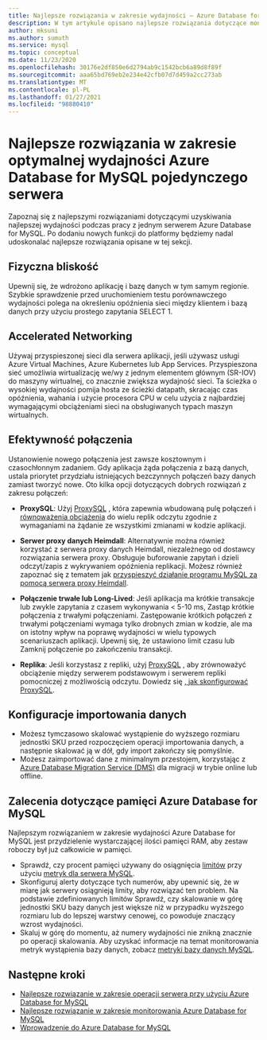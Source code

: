 ```yaml
---
title: Najlepsze rozwiązania w zakresie wydajności — Azure Database for MySQL
description: W tym artykule opisano najlepsze rozwiązania dotyczące monitorowania i dostrajania wydajności Azure Database for MySQL.
author: mksuni
ms.author: sumuth
ms.service: mysql
ms.topic: conceptual
ms.date: 11/23/2020
ms.openlocfilehash: 30176e2df850e6d2794ab9c1542bcb6a89d8f89f
ms.sourcegitcommit: aaa65bd769eb2e234e42cfb07d7d459a2cc273ab
ms.translationtype: MT
ms.contentlocale: pl-PL
ms.lasthandoff: 01/27/2021
ms.locfileid: "98880410"
---
```

# <a name="best-practices-for-optimal-performance-of-your-azure-database-for-mysql---single-server"></a>Najlepsze rozwiązania w zakresie optymalnej wydajności Azure Database for MySQL pojedynczego serwera

Zapoznaj się z najlepszymi rozwiązaniami dotyczącymi uzyskiwania najlepszej wydajności podczas pracy z jednym serwerem Azure Database for MySQL. Po dodaniu nowych funkcji do platformy będziemy nadal udoskonalać najlepsze rozwiązania opisane w tej sekcji.

## <a name="physical-proximity"></a>Fizyczna bliskość

 Upewnij się, że wdrożono aplikację i bazę danych w tym samym regionie. Szybkie sprawdzenie przed uruchomieniem testu porównawczego wydajności polega na określeniu opóźnienia sieci między klientem i bazą danych przy użyciu prostego zapytania SELECT 1. 

## <a name="accelerated-networking"></a>Accelerated Networking

Używaj przyspieszonej sieci dla serwera aplikacji, jeśli używasz usługi Azure Virtual Machines, Azure Kubernetes lub App Services. Przyspieszona sieć umożliwia wirtualizację we/wy z jednym elementem głównym (SR-IOV) do maszyny wirtualnej, co znacznie zwiększa wydajność sieci. Ta ścieżka o wysokiej wydajności pomija hosta ze ścieżki datapath, skracając czas opóźnienia, wahania i użycie procesora CPU w celu użycia z najbardziej wymagającymi obciążeniami sieci na obsługiwanych typach maszyn wirtualnych.

## <a name="connection-efficiency"></a>Efektywność połączenia

Ustanowienie nowego połączenia jest zawsze kosztownym i czasochłonnym zadaniem. Gdy aplikacja żąda połączenia z bazą danych, ustala priorytet przydziału istniejących bezczynnych połączeń bazy danych zamiast tworzyć nowe.  Oto kilka opcji dotyczących dobrych rozwiązań z zakresu połączeń:

- **ProxySQL**: Użyj [ProxySQL](https://proxysql.com/) , która zapewnia wbudowaną pulę połączeń i [równoważenia obciążenia](https://techcommunity.microsoft.com/t5/azure-database-for-mysql/load-balance-read-replicas-using-proxysql-in-azure-database-for/ba-p/880042) do wielu replik odczytu zgodnie z wymaganiami na żądanie ze wszystkimi zmianami w kodzie aplikacji.

- **Serwer proxy danych Heimdall**: Alternatywnie można również korzystać z serwera proxy danych Heimdall, niezależnego od dostawcy rozwiązania serwera proxy. Obsługuje buforowanie zapytań i dzieli odczyt/zapis z wykrywaniem opóźnienia replikacji. Możesz również zapoznać się z tematem jak [przyspieszyć działanie programu MySQL za pomocą serwera proxy Heimdall](https://techcommunity.microsoft.com/t5/azure-database-for-mysql/accelerate-mysql-performance-with-the-heimdall-proxy/ba-p/1063349).  

- **Połączenie trwałe lub Long-Lived**: Jeśli aplikacja ma krótkie transakcje lub zwykle zapytania z czasem wykonywania < 5-10 ms, Zastąp krótkie połączenia z trwałymi połączeniami. Zastępowanie krótkich połączeń z trwałymi połączeniami wymaga tylko drobnych zmian w kodzie, ale ma on istotny wpływ na poprawę wydajności w wielu typowych scenariuszach aplikacji. Upewnij się, że ustawiono limit czasu lub Zamknij połączenie po zakończeniu transakcji.

- **Replika**: Jeśli korzystasz z repliki, użyj [ProxySQL](https://proxysql.com/) , aby zrównoważyć obciążenie między serwerem podstawowym i serwerem repliki pomocniczej z możliwością odczytu. Dowiedz się [, jak skonfigurować ProxySQL](https://techcommunity.microsoft.com/t5/azure-database-for-mysql/scaling-an-azure-database-for-mysql-workload-running-on/ba-p/1105847).

## <a name="data-import-configurations"></a>Konfiguracje importowania danych

- Możesz tymczasowo skalować wystąpienie do wyższego rozmiaru jednostki SKU przed rozpoczęciem operacji importowania danych, a następnie skalować ją w dół, gdy import zakończy się pomyślnie.
- Możesz zaimportować dane z minimalnym przestojem, korzystając z [Azure Database Migration Service (DMS)](https://datamigration.microsoft.com/) dla migracji w trybie online lub offline. 

## <a name="azure-database-for-mysql-memory-recommendations"></a>Zalecenia dotyczące pamięci Azure Database for MySQL

Najlepszym rozwiązaniem w zakresie wydajności Azure Database for MySQL jest przydzielenie wystarczającej ilości pamięci RAM, aby zestaw roboczy był już całkowicie w pamięci. 

- Sprawdź, czy procent pamięci używany do osiągnięcia [limitów](./concepts-pricing-tiers.md) przy użyciu [metryk dla serwera MySQL](./concepts-monitoring.md). 
- Skonfiguruj alerty dotyczące tych numerów, aby upewnić się, że w miarę jak serwery osiągnieją limity, aby rozwiązać ten problem. Na podstawie zdefiniowanych limitów Sprawdź, czy skalowanie w górę jednostki SKU bazy danych jest większe niż w przypadku wyższego rozmiaru lub do lepszej warstwy cenowej, co powoduje znaczący wzrost wydajności. 
- Skaluj w górę do momentu, aż numery wydajności nie znikną znacznie po operacji skalowania. Aby uzyskać informacje na temat monitorowania metryk wystąpienia bazy danych, zobacz [metryki bazy danych MySQL](./concepts-monitoring.md#metrics).

## <a name="next-steps"></a>Następne kroki

- [Najlepsze rozwiązanie w zakresie operacji serwera przy użyciu Azure Database for MySQL](concept-operation-excellence-best-practices.md) <br/>
- [Najlepsze rozwiązanie w zakresie monitorowania Azure Database for MySQL](concept-monitoring-best-practices.md)<br/>
- [Wprowadzenie do Azure Database for MySQL](quickstart-create-mysql-server-database-using-azure-portal.md)<br/>